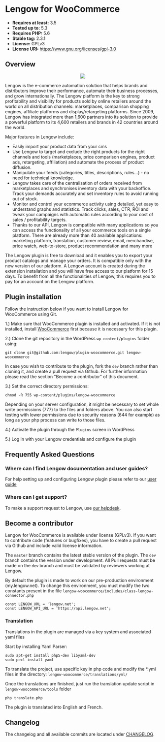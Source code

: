# Lengow for WooCommerce

- **Requires at least:** 3.5
- **Tested up to:** 5.3
- **Requires PHP:** 5.6
- **Stable tag:** 2.3.1
- **License:** GPLv3
- **License URI:** https://www.gnu.org/licenses/gpl-3.0

## Overview

<p align="center">
  <img src="https://my.lengow.io/images/pages/launching/orders.png">
</p>

Lengow is the e-commerce automation solution that helps brands and distributors improve their performance, automate their business processes, and grow internationally. The Lengow platform is the key to strong profitability and visibility for products sold by online retailers around the world on all distribution channels: marketplaces, comparison shopping engines, affiliate platforms and display/retargeting platforms. Since 2009, Lengow has integrated more than 1,600 partners into its solution to provide a powerful platform to its 4,600 retailers and brands in 42 countries around the world.

Major features in Lengow include:

- Easily import your product data from your cms
- Use Lengow to target and exclude the right products for the right channels and tools (marketplaces, price comparison engines, product ads, retargeting, affiliation) and automate the process of product diffusion.
- Manipulate your feeds (categories, titles, descriptions, rules…) - no need for technical knowledge.
- Lengow takes care of the centralisation of orders received from marketplaces and synchronises inventory data with your backoffice. Track your demands accurately and set inventory rules to avoid running out of stock.
- Monitor and control your ecommerce activity using detailed, yet easy to understand graphs and statistics. Track clicks, sales, CTR, ROI and tweak your campaigns with automatic rules according to your cost of sales / profitability targets.
- Thanks to our API, Lengow is compatible with many applications so you can access the functionality of all your ecommerce tools on a single platform. There are already more than 40 available applications: marketing platform, translation, customer review, email, merchandise, price watch, web-to-store, product recommendation and many more

The Lengow plugin is free to download and it enables you to export your product catalogs and manage your orders. It is compatible only with the new version of our platform.
A Lengow account is created during the extension installation and you will have free access to our platform for 15 days. To benefit from all the functionalities of Lengow, this requires you to pay for an account on the Lengow platform.

## Plugin installation

Follow the instruction below if you want to install Lengow for WooCommerce using Git.

1.) Make sure that WooCommerce plugin is installed and activated. If it is not installed, install [WooCommerce](https://wordpress.org/plugins/woocommerce/) first because it is necessary for this plugin.

2.) Clone the git repository in the WordPress `wp-content/plugins` folder using:

    git clone git@github.com:lengow/plugin-woocommerce.git lengow-woocommerce

In case you wish to contribute to the plugin, fork the `dev` branch rather than cloning it, and create a pull request via Github. For further information please read the section "Become a contributor" of this document.

3.) Set the correct directory permissions:

    chmod -R 755 wp-content/plugins/lengow-woocommerce

Depending on your server configuration, it might be necessary to set whole write permissions (777) to the files and folders above.
You can also start testing with lower permissions due to security reasons (644 for example) as long as your php process can write to those files.

4.) Activate the plugin through the `Plugins` screen in WordPress

5.) Log in with your Lengow credentials and configure the plugin

## Frequently Asked Questions

### Where can I find Lengow documentation and user guides?

For help setting up and configuring Lengow plugin please refer to our [user guide](https://support.lengow.com/hc/en-us/articles/360011968912-WooCommerce-For-new-Lengow-platform-users)

### Where can I get support?

To make a support request to Lengow, use [our helpdesk](https://support.lengow.com/hc/en-us/requests/new).


## Become a contributor

Lengow for WooCommerce is available under license (GPLv3). If you want to contribute code (features or bugfixes), you have to create a pull request via Github and include valid license information.

The `master` branch contains the latest stable version of the plugin. The `dev` branch contains the version under development.
All Pull requests must be made on the `dev` branch and must be validated by reviewers working at Lengow.

By default the plugin is made to work on our pre-production environment (my.lengow.net).
To change this environment, you must modify the two constants present in the file `lengow-woocommerce/includes/class-lengow-connector.php`

    const LENGOW_URL = 'lengow.net';
    const LENGOW_API_URL = 'https://api.lengow.net';

### Translation

Translations in the plugin are managed via a key system and associated yaml files

Start by installing Yaml Parser:

    sudo apt-get install php5-dev libyaml-dev
    sudo pecl install yaml
    
To translate the project, use specific key in php code and modify the *.yml files in the directory: `lengow-woocommerce/translations/yml/`

Once the translations are finished, just run the translation update script in `lengow-woocommerce/tools` folder

    php translate.php
    
The plugin is translated into English and French.

## Changelog

The changelog and all available commits are located under [CHANGELOG](CHANGELOG).